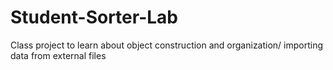 # Student-Sorter-Lab
 Class project to learn about object construction and organization/ importing data from external files
